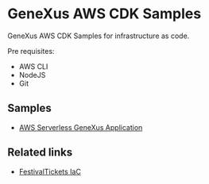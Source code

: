 # GeneXus AWS CDK Samples
GeneXus AWS CDK Samples for infrastructure as code.

Pre requisites:
- AWS CLI
- NodeJS
- Git

## Samples
* [AWS Serverless GeneXus Application](aws-serverless/README.md)

## Related links
* [FestivalTickets IaC](https://github.com/genexuslabs/FestivalTickets)